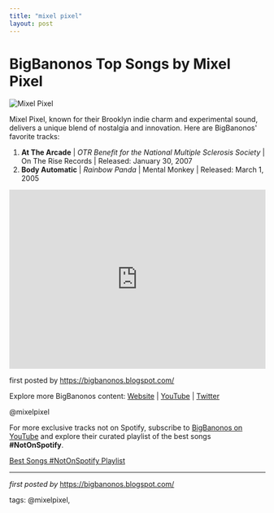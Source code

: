 ```yaml
---
title: "mixel pixel"
layout: post
---
```

<h1>BigBanonos Top Songs by Mixel Pixel</h1>
<img alt="Mixel Pixel" src="https://ohmyrocknessdotcom.s3.amazonaws.com/uploads/band/image/1199/open-uri20131208-8620-1oj62vk" /> <p>Mixel Pixel, known for their Brooklyn indie charm and experimental sound, delivers a unique blend of nostalgia and innovation. Here are BigBanonos' favorite tracks:</p> <ol> <li><strong>At The Arcade</strong> | <em>OTR Benefit for the National Multiple Sclerosis Society</em> | On The Rise Records | Released: January 30, 2007</li> <li><strong>Body Automatic</strong> | <em>Rainbow Panda</em> | Mental Monkey | Released: March 1, 2005</li>
</ol> <div> <iframe src="https://open.spotify.com/embed/playlist/4xrZH6D8taq42WjHnnmQMV?utm_source=generator" width="100%" height="352" frameBorder="0" allowfullscreen="" allow="autoplay; clipboard-write; encrypted-media; fullscreen; picture-in-picture" loading="lazy"></iframe>
</div> <p>first posted by <a href="https://bigbanonos.blogspot.com/">https://bigbanonos.blogspot.com/</a></p> <div> <p>Explore more BigBanonos content: <a href="https://bigbanonos.blogspot.com/">Website</a> | <a href="https://www.youtube.com/@BigBanonos">YouTube</a> | <a href="https://x.com/bigbanonos">Twitter</a></p>
</div> <!--Tags-->
<p>@mixelpixel</p>


<!--Subscribe and Playlist Links-->
<div>
    <p>For more exclusive tracks not on Spotify, subscribe to <a href="https://www.youtube.com/@BigBanonos" target="_blank">BigBanonos on YouTube</a> and explore their curated playlist of the best songs <strong>#NotOnSpotify</strong>.</p>
    <p><a href="https://www.youtube.com/playlist?list=PLtuNtuTatqI0kFahUCbtbfenC_ET5O_tr" target="_blank">Best Songs #NotOnSpotify Playlist<br /></a></p></div>

<hr />

<p><em>first posted by</em> <a href="https://bigbanonos.blogspot.com/" rel="noopener" target="_new">https://bigbanonos.blogspot.com/</a></p>

<p>tags: @mixelpixel,</p>
